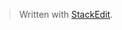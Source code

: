 


> Written with [StackEdit](https://stackedit.io/).
<!--stackedit_data:
eyJoaXN0b3J5IjpbMjE3Nzk4MjUyXX0=
-->